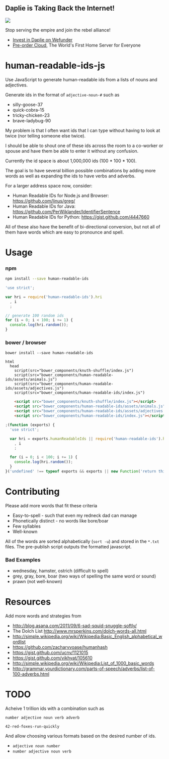Daplie is Taking Back the Internet!
--------------

[![](https://daplie.github.com/igg/images/ad-developer-rpi-white-890x275.jpg?v2)](https://daplie.com/preorder/)

Stop serving the empire and join the rebel alliance!

* [Invest in Daplie on Wefunder](https://daplie.com/invest/)
* [Pre-order Cloud](https://daplie.com/preorder/), The World's First Home Server for Everyone

human-readable-ids-js
=====================

Use JavaScript to generate human-readable ids from a lists of nouns and adjectives.

Generate ids in the format of `adjective-noun-#` such as

* silly-goose-37
* quick-cobra-15
* tricky-chicken-23
* brave-ladybug-90

My problem is that I often want ids that I can type without having to
look at twice (nor telling someone else twice).

I should be able to shout one of these ids across the room to a co-worker
or spouse and have them be able to enter it without any confusion.

Currently the id space is about 1,000,000 ids (100 * 100 * 100).

The goal is to have several billion possible combinations by adding
more words as well as expanding the ids to have verbs and adverbs.

For a larger address space now, consider:

  * Human Readable IDs for Node.js and Browser: <https://github.com/linus/greg/>
  * Human Readable IDs for Java: <https://github.com/PerWiklander/IdentifierSentence>
  * Human Readable IDs for Python: <https://gist.github.com/4447660>

All of these also have the benefit of bi-directional conversion, but not all of them
have words which are easy to pronounce and spell.

Usage
=======

### npm

```bash
npm install --save human-readable-ids
```

```javascript
'use strict';

var hri = require('human-readable-ids').hri
  , i
  ;

// generate 100 random ids
for (i = 0; i < 100; i += 1) {
  console.log(hri.random());
}
```

### bower / browser

```
bower install --save human-readable-ids
```

```jade
html
  head
    script(src="bower_components/knuth-shuffle/index.js")
    script(src="bower_components/human-readable-ids/assets/animals.js")
    script(src="bower_components/human-readable-ids/assets/adjectives.js")
    script(src="bower_components/human-readable-ids/index.js")
```

```html
    <script src="bower_components/knuth-shuffle/index.js"></script>
    <script src="bower_components/human-readable-ids/assets/animals.js"></script>
    <script src="bower_components/human-readable-ids/assets/adjectives.js"></script>
    <script src="bower_components/human-readable-ids/index.js"></script>
```

```javascript
;(function (exports) {
  'use strict';

  var hri = exports.humanReadableIds || require('human-readable-ids').hri
    , i
    ;

  for (i = 0; i < 100; i += 1) {
    console.log(hri.random());
  }
}('undefined' !== typeof exports && exports || new Function('return this')()));
```

Contributing
============

Please add more words that fit these criteria

  * Easy-to-spell - such that even my redneck dad can manage
  * Phonetically distinct - no words like bore/boar
  * Few syllables
  * Well-known

All of the words are sorted alphabetically (`sort -u`) and stored in
the `*.txt` files.
The pre-publish script outputs the formatted javascript.

### Bad Examples

  * wednesday, hamster, ostrich (difficult to spell)
  * grey, gray, bore, boar (two ways of spelling the same word or sound)
  * prawn (not well-known)

Resources
=========

Add more words and strategies from

  * <http://blog.asana.com/2011/09/6-sad-squid-snuggle-softly/>
  * The Dolch List <http://www.mrsperkins.com/dolch-words-all.html>
  * <http://simple.wikipedia.org/wiki/Wikipedia:Basic_English_alphabetical_wordlist>
  * <https://github.com/zacharyvoase/humanhash>
  * <https://gist.github.com/ucnv/1121015>
  * <https://gist.github.com/vikhyat/105610>
  * <http://simple.wikipedia.org/wiki/Wikipedia:List_of_1000_basic_words>
  * <http://grammar.yourdictionary.com/parts-of-speech/adverbs/list-of-100-adverbs.html>

TODO
====

Acheive 1 trillion ids with a combination such as

`number adjective noun verb adverb`

`42-red-foxes-run-quickly`

And allow choosing various formats based on the desired
number of ids.

  * `adjective noun number`
  * `number adjective noun verb`
